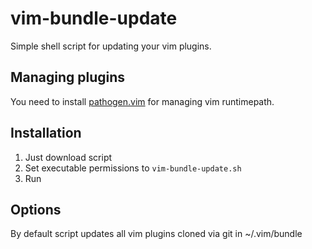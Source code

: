 vim-bundle-update
=================
Simple shell script for updating your vim plugins.

Managing plugins
----------------
You need to install [pathogen.vim](https://github.com/tpope/vim-pathogen) for managing vim runtimepath.

Installation
------------
1. Just download script
2. Set executable permissions to `vim-bundle-update.sh`
3. Run

Options
-------
By default script updates all vim plugins cloned via git in ~/.vim/bundle

